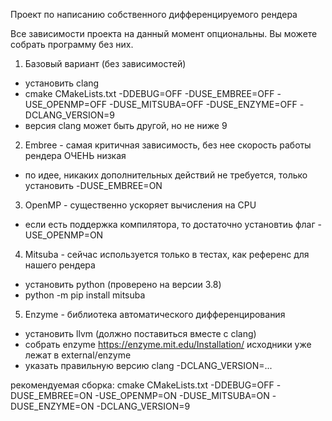 Проект по написанию собственного дифференцируемого рендера

Все зависимости проекта на данный момент опциональны. Вы можете собрать программу
без них.

1) Базовый вариант (без зависимостей)
 - установить clang
 - cmake CMakeLists.txt -DDEBUG=OFF -DUSE_EMBREE=OFF -USE_OPENMP=OFF -DUSE_MITSUBA=OFF -DUSE_ENZYME=OFF -DCLANG_VERSION=9
 - версия clang может быть другой, но не ниже 9
2) Embree - самая критичная зависимость, без нее скорость работы рендера ОЧЕНЬ низкая
 - по идее, никаких дополнительных действий не требуется, только установить -DUSE_EMBREE=ON
3) OpenMP - существенно ускоряет вычисления на CPU
 - если есть поддержка компилятора, то достаточно установтиь флаг -USE_OPENMP=ON
4) Mitsuba - сейчас используется только в тестах, как референс для нашего рендера
 - установить python (проверено на версии 3.8)
 - python -m pip install mitsuba
5) Enzyme - библиотека автоматического дифференцирования
 - установить llvm (должно поставиться вместе с clang)
 - собрать enzyme https://enzyme.mit.edu/Installation/
   исходники уже лежат в external/enzyme
 - указать правильную версию clang -DCLANG_VERSION=...

рекомендуемая сборка:
cmake CMakeLists.txt -DDEBUG=OFF -DUSE_EMBREE=ON -USE_OPENMP=ON -DUSE_MITSUBA=ON -DUSE_ENZYME=ON -DCLANG_VERSION=9